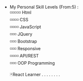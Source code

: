 - My Personal Skill Levels (From:5) : </br>
  ◽️◽️◽️◽️◽️  Html </br>
  ◽️◽️◽️◽️  CSS </br>
  ◽️◽️◽️◽️  JavaScript </br>
  ◽️◽️◽️  JQuery </br>
  ◽️◽️◽️  Bootstrap </br>
  ◽️◽️◽️ Responsive </br>
  ◽️◽️◽️◽️  API/REST </br>
  ◽️◽️◽️  OOP Programming </br>
  
  🃏React Learner . . . . . . . .</br> </br> </br>
